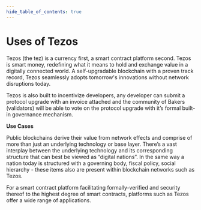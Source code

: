 ```yaml
---
hide_table_of_contents: true
---
```

# Uses of Tezos

Tezos \(the tez\) is a currency first, a smart contract platform second. Tezos is smart money, redefining what it means to hold and exchange value in a digitally connected world. A self-upgradable blockchain with a proven track record, Tezos seamlessly adopts tomorrow's innovations without network disruptions today. 

Tezos is also built to incentivize developers, any developer can submit a protocol upgrade with an invoice attached and the community of Bakers \(validators\) will be able to vote on the protocol upgrade with it’s formal built-in governance mechanism.

**Use Cases**

Public blockchains derive their value from network effects and comprise of more than just an underlying technology or base layer. There’s a vast interplay between the underlying technology and its corresponding structure that can best be viewed as “digital nations”. In the same way a nation today is structured with a governing body, fiscal policy, social hierarchy - these items also are present within blockchain networks such as Tezos. 

For a smart contract platform facilitating formally-verified and security thereof to the highest degree of smart contracts, platforms such as Tezos offer a wide range of applications.   
  
  
  



